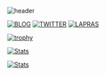 ![header](https://user-images.githubusercontent.com/46310104/89122581-23c5b880-d503-11ea-8194-14c4c9f42cd3.png)

[![BLOG](https://img.shields.io/badge/BLOG-yopinoji.com-008080)](https://yopinoji.com/)
[![TWITTER](https://img.shields.io/badge/Twitter-@yopinoji-1DA1F2)](https://twitter.com/yopinoji)
[![LAPRAS](https://img.shields.io/badge/LAPRAS-Portfolio-003089)](https://lapras.com/public/DH44BT7)

[![trophy](https://github-profile-trophy.vercel.app/?username=yopinoji&theme=onedark)](https://github.com/ryo-ma/github-profile-trophy)

[![Stats](https://github-readme-stats.vercel.app/api?username=YopiNoji&show_icons=true&count_private=true&hide=stars&hide_border=true)](https://github.com/anuraghazra/github-readme-stats)

[![Stats](https://github-readme-stats.vercel.app/api/top-langs/?username=yopinoji&hide_border=true)](https://github.com/anuraghazra/github-readme-stats)
